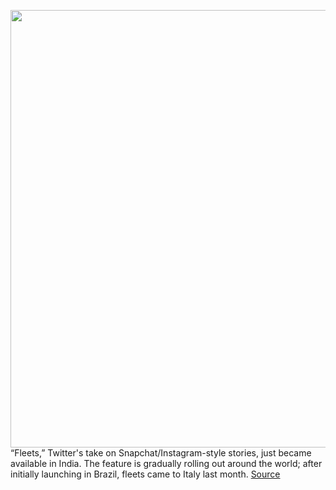 <img src='https://cdn.vox-cdn.com/thumbor/2OTKb5GnMdNlxg9C92l_1O0gOSg=/0x0:1820x1213/1200x800/filters:focal(765x462:1055x752)/cdn.vox-cdn.com/uploads/chorus_image/image/66915563/CB_15796___Fleets_HTL_20200303.0.png.0.jpeg' width='700px' /><br/>
“Fleets,” Twitter's take on Snapchat/Instagram-style stories, just became available in India. The feature is gradually rolling out around the world; after initially launching in Brazil, fleets came to Italy last month.
<a href='https://www.theverge.com/2020/6/10/21286166/twitter-stories-fleets-launch-india'> Source <a/>